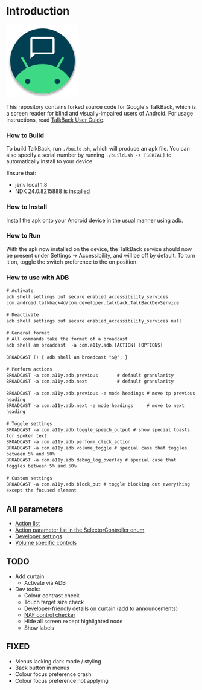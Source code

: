 # Introduction

![TalkBack For Developers Logo][100]

This repository contains forked source code for Google's TalkBack, which is a screen
reader for blind and visually-impaired users of Android. For usage instructions,
read
[TalkBack User Guide](https://support.google.com/accessibility/android/answer/6283677?hl=en).

### How to Build

To build TalkBack, run `./build.sh`, which will produce an apk file. You can also specify a serial number by running `./build.sh -s [SERIAL]` to automatically install to your device.

Ensure that:
- jenv local 1.8
- NDK 24.0.8215888 is installed

### How to Install

Install the apk onto your Android device in the usual manner using adb.

### How to Run

With the apk now installed on the device, the TalkBack service should now be
present under Settings -> Accessibility, and will be off by default. To turn it
on, toggle the switch preference to the on position.

### How to use with ADB

```shell
# Activate
adb shell settings put secure enabled_accessibility_services com.android.talkback4d/com.developer.talkback.TalkBackDevService

# Deactivate
adb shell settings put secure enabled_accessibility_services null

# General format
# All commands take the format of a broadcast
adb shell am broadcast  -a com.a11y.adb.[ACTION] [OPTIONS]

BROADCAST () { adb shell am broadcast "$@"; }

# Perform actions
BROADCAST -a com.a11y.adb.previous       # default granularity
BROADCAST -a com.a11y.adb.next           # default granularity

BROADCAST -a com.a11y.adb.previous -e mode headings # move tp previous heading
BROADCAST -a com.a11y.adb.next -e mode headings     # move to next heading

# Toggle settings 
BROADCAST -a com.a11y.adb.toggle_speech_output # show special toasts for spoken text
BROADCAST -a com.a11y.adb.perform_click_action
BROADCAST -a com.a11y.adb.volume_toggle # special case that toggles between 5% and 50%
BROADCAST -a com.a11y.adb.debug_log_overlay # special case that toggles between 5% and 50%

# Custom settings
BROADCAST -a com.a11y.adb.block_out # toggle blocking out everything except the focused element
```

## All parameters
- [Action list][0]
- [Action parameter list in the SelectorController enum][1]
- [Developer settings][2]
- [Volume specific controls][3]

## TODO
- Add curtain
    - Activate via ADB
- Dev tools:
    - Colour contrast check
    - Touch target size check
    - Developer-friendly details on curtain (add to announcements)
    - [NAF control checker][4]
    - Hide all screen except highlighted node
    - Show labels

## FIXED
- Menus lacking dark mode / styling
- Back button in menus
- Colour focus preference crash
- Colour focus preference not applying

[0]: https://github.com/qbalsdon/talkback/blob/main/talkback/src/main/java/com/google/android/accessibility/talkback/adb/A11yAction.java
[1]: https://github.com/qbalsdon/talkback/blob/main/talkback/src/main/java/com/google/android/accessibility/talkback/selector/SelectorController.java#L116
[2]: https://github.com/qbalsdon/talkback/blob/main/talkback/src/main/java/com/google/android/accessibility/talkback/adb/ToggleDeveloperSetting.java
[3]: https://github.com/qbalsdon/talkback/blob/main/talkback/src/main/java/com/google/android/accessibility/talkback/adb/VolumeSetting.java
[4]: https://android.googlesource.com/platform/frameworks/uiautomator/+/android-support-test/src/main/java/android/support/test/uiautomator/AccessibilityNodeInfoDumper.java#125
[100]: ./talkback/src/main/res/drawable-xxxhdpi/icon_tb4d_round.png "TalkBack for developers"
